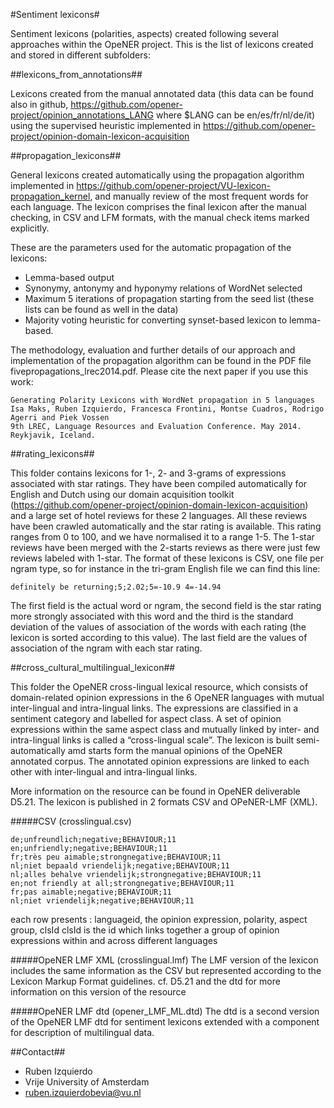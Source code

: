 #Sentiment lexicons#

Sentiment lexicons (polarities, aspects) created following several approaches within the OpeNER project.
This is the list of lexicons created and stored in different subfolders:


##lexicons_from_annotations##

Lexicons created from the manual annotated data (this data can be found also in github, https://github.com/opener-project/opinion_annotations_LANG where $LANG can be
en/es/fr/nl/de/it) using the supervised
heuristic implemented in https://github.com/opener-project/opinion-domain-lexicon-acquisition

##propagation_lexicons##

General lexicons created automatically using the propagation algorithm implemented in https://github.com/opener-project/VU-lexicon-propagation_kernel, and manually
review of the most frequent words for each language. The lexicon comprises the final lexicon after
the manual checking, in CSV and LFM formats, with the manual check items marked explicitly.

These are the parameters used for the automatic propagation of the lexicons:

* Lemma-based output
* Synonymy, antonymy and hyponymy relations of WordNet selected
* Maximum 5 iterations of propagation starting from the seed list (these lists can be found as well in the data)
* Majority voting heuristic for converting synset-based lexicon to lemma-based.

The methodology, evaluation and further details of our approach and implementation of the propagation algorithm can be found in the PDF file
fivepropagations_lrec2014.pdf. Please cite the next paper if you use this work:

```
Generating Polarity Lexicons with WordNet propagation in 5 languages
Isa Maks, Ruben Izquierdo, Francesca Frontini, Montse Cuadros, Rodrigo Agerri and Piek Vossen
9th LREC, Language Resources and Evaluation Conference. May 2014. Reykjavik, Iceland.
```

##rating_lexicons##

This folder contains lexicons for 1-, 2- and 3-grams of expressions associated with star ratings. They have been compiled automatically for
English and Dutch using our domain acquisition toolkit (https://github.com/opener-project/opinion-domain-lexicon-acquisition) and a large
set of hotel reviews for these 2 languages. All these reviews have been crawled automatically and the star rating is available. This rating
ranges from 0 to 100, and we have normalised it to a range 1-5. The 1-star reviews have been merged with the 2-starts reviews as there
were just few reviews labeled with 1-star. The format of these lexicons is CSV, one file per ngram type, so for instance in the tri-gram English
file we can find this line:
```shell
definitely be returning;5;2.02;5=-10.9 4=-14.94
```

The first field is the actual word or ngram, the second field is the star rating
more strongly associated with this word and the third is the standard deviation of the
values of association of the words with each rating (the lexicon is sorted according
to this value). The last field are the values of association of the ngram with each
star rating.

##cross_cultural_multilingual_lexicon##

This folder the OpeNER cross-lingual lexical resource, which consists of domain-related opinion expressions in the 6 OpeNER languages with mutual inter-lingual and intra-lingual links. The expressions are classified in a sentiment category and labelled for aspect class. A set of opinion expressions within the same aspect class and mutually linked by inter- and intra-lingual links is called a “cross-lingual scale”. The lexicon is built semi-automatically amd starts form the manual opinions of the OpeNER annotated corpus. The annotated opinion expressions are linked to each other with inter-lingual and intra-lingual links. 

More information on the resource can be found in OpeNER deliverable D5.21. The lexicon is published in 2 formats CSV and OPeNER-LMF (XML).

#####CSV (crosslingual.csv)
```shell
de;unfreundlich;negative;BEHAVIOUR;11
en;unfriendly;negative;BEHAVIOUR;11
fr;très peu aimable;strongnegative;BEHAVIOUR;11
nl;niet bepaald vriendelijk;negative;BEHAVIOUR;11
nl;alles behalve vriendelijk;strongnegative;BEHAVIOUR;11
en;not friendly at all;strongnegative;BEHAVIOUR;11
fr;pas aimable;negative;BEHAVIOUR;11
nl;niet vriendelijk;negative;BEHAVIOUR;11
```
each row presents :  languageid, the opinion expression, polarity, aspect group, clsId 
clsId is the id which links together a group of opinion expressions within and across different languages

#####OpeNER LMF XML (crosslingual.lmf)
The LMF version of the lexicon includes the same information as the CSV but represented according to the Lexicon Markup Format guidelines.
cf. D5.21 and the dtd for more information on this version of the resource


#####OpeNER LMF dtd (opener_LMF_ML.dtd)
The dtd  is a second  version of the OpeNER LMF dtd for sentiment lexicons extended with a component for description of multilingual data. 







##Contact##
* Ruben Izquierdo
* Vrije University of Amsterdam
* ruben.izquierdobevia@vu.nl
